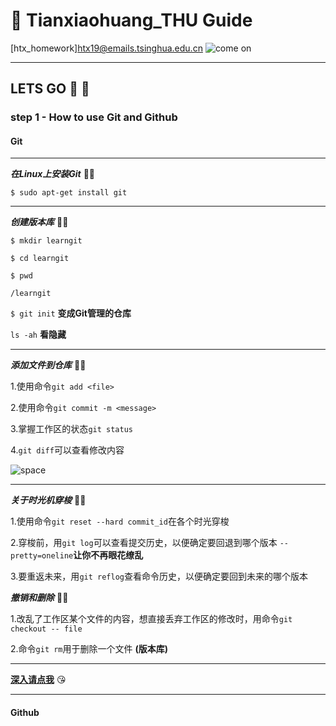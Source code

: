 #  🤞 Tianxiaohuang_THU Guide

[htx_homework]htx19@emails.tsinghua.edu.cn
![come on](https://ss0.bdstatic.com/94oJfD_bAAcT8t7mm9GUKT-xh_/timg?image&quality=100&size=b4000_4000&sec=1568273440&di=75a4373c858699d873d1e76ffaf0be46&src=http://img4.duitang.com/uploads/item/201208/14/20120814135703_viTAi.thumb.700_0.jpeg)

---------------------

## **LETS GO** 💨 💨

### step 1 - How to use Git and Github

#### Git

---

***在Linux上安装Git***  🤷‍♂️

`$ sudo apt-get install git`

---

***创建版本库*** 🤷‍♂️

`$ mkdir learngit`

`$ cd learngit`

`$ pwd`

`/learngit`

`$ git init` **变成Git管理的仓库**

`ls -ah` **看隐藏**

---

***添加文件到仓库*** 🤷‍♂️

1.使用命令`git add <file>`

2.使用命令`git commit -m <message>`

3.掌握工作区的状态`git status`

4.`git diff`可以查看修改内容

![space](https://www.liaoxuefeng.com/files/attachments/919020037470528/0)

---

***关于时光机穿梭*** 🤷‍♂️ 

1.使用命令`git reset --hard commit_id`在各个时光穿梭

2.穿梭前，用`git log`可以查看提交历史，以便确定要回退到哪个版本   `--pretty=oneline`**让你不再眼花缭乱**

3.要重返未来，用`git reflog`查看命令历史，以便确定要回到未来的哪个版本

***撤销和删除*** 🤷‍♂️

1.改乱了工作区某个文件的内容，想直接丢弃工作区的修改时，用命令`git checkout -- file`

2.命令`git rm`用于删除一个文件 **(版本库)**

-------------------------------------------

[**深入请点我**](https://www.liaoxuefeng.com/wiki/896043488029600/896954848507552) 😘

-------------------------------------------

#### Github
